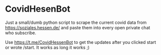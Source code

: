 # CovidHesenBot

Just a small/dumb python script to scrape the current covid data from https://soziales.hessen.de/ and paste them into every open private chat who subscribe.

Use https://t.me/CovidHessenBot to get the updates after you clicked start or wrote /start.
It works as long it works ;)
